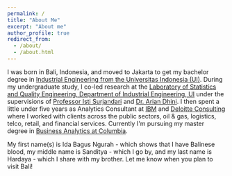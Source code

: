 ```yaml
---
permalink: /
title: "About Me"
excerpt: "About me"
author_profile: true
redirect_from: 
  - /about/
  - /about.html
---
```


I was born in Bali, Indonesia, and moved to Jakarta to get my bachelor degree in [Industrial Engineering from the Universitas Indonesia (UI)](https://www.ie.ui.ac.id/). During my undergraduate study, I co-led research at the [Laboratory of Statistics and Quality Engineering, Department of Industrial Engineering, UI](https://quality.ie.ui.ac.id/) under the supervisions of [Professor Isti Surjandari](http://research.eng.ui.ac.id/researcher/isti) and [Dr. Arian Dhini](http://research.eng.ui.ac.id/researcher/arian). I then spent a little under five years as Analytics Consultant at [IBM](https://www.ibm.com/consulting/analytics?lnk=flatitem) and [Deloitte Consulting](https://www2.deloitte.com/sg/en/pages/strategy-operations/solutions/analytics-and-cognitive.html) where I worked with clients across the public sectors, oil & gas, logistics, telco, retail, and financial services. Currently I'm pursuing my master degree in [Business Analytics at Columbia](https://analytics.columbia.edu/).

My first name(s) is Ida Bagus Ngurah - which shows that I have Balinese blood, my middle name is Sanditya - which I go by, and my last name is Hardaya - which I share with my brother. Let me know when you plan to visit Bali!

